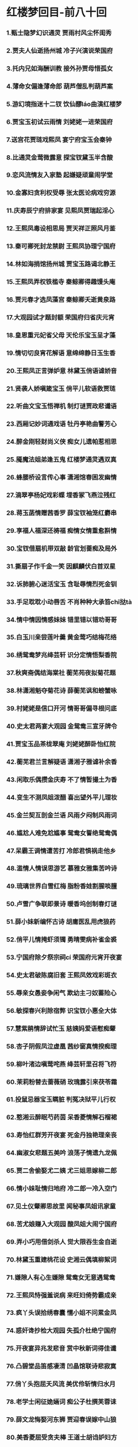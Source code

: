 # 红楼梦回目-前八十回

### 1.甄士隐梦幻识通灵 贾雨村风尘怀闺秀

### 2.贾夫人仙逝扬州城 冷子兴演说荣国府

### 3.托内兄如海酬训教 接外孙贾母惜孤女

### 4.薄命女偏逢薄命郎 葫芦僧乱判葫芦案

### 5.游幻境指迷十二钗 饮仙醪láo曲演红楼梦

### 6.贾宝玉初试云雨情 刘姥姥一进荣国府

### 7.送宫花贾琏戏熙凤 宴宁府宝玉会秦钟

### 8.比通灵金莺微露意 探宝钗黛玉半含酸

### 9.恋风流情友入家塾 起嫌疑顽童闹学堂

### 10.金寡妇贪利权受辱 张太医论病戏穷源

### 11.庆寿辰宁府排家宴 见熙凤贾瑞起淫心

### 12.王熙凤毒设相思局 贾天祥正照风月鉴

### 13.秦可卿死封龙禁尉 王熙凤协理宁国府

### 14.林如海捐馆扬州城 贾宝玉路谒北静王

### 15.王熙凤弄权铁槛寺 秦鲸卿得趣馒头庵

### 16.贾元春才选凤藻宫 秦鲸卿夭逝黄泉路

### 17.大观园试才题封额 荣国府归省庆元宵

### 18.皇恩重元妃省父母 天伦乐宝玉呈才藻

### 19.情切切良宵花解语 意绵绵静日玉生香

### 20.王熙凤正言弹妒意 林黛玉俏语谑娇音

### 21.贤袭人娇嗔箴宝玉 俏平儿软语救贾琏

### 22.听曲文宝玉悟禅机 制灯谜贾政悲谶语

### 23.西厢记妙词通戏语 牡丹亭艳曲警芳心

### 24.醉金刚轻财尚义侠 痴女儿遗帕惹相思

### 25.魇魔法姐弟逢五鬼 红楼梦通灵遇双真

### 26.蜂腰桥设言传心事 潇湘馆春困发幽情

### 27.滴翠亭杨妃戏彩蝶 埋香冢飞燕泣残红

### 28.蒋玉菡情赠茜香罗 薛宝钗袖笼红麝串

### 29.享福人福深还祷福 痴情女情重愈斟情

### 30.宝钗借扇机带双敲 龄官划蔷痴及局外

### 31.撕扇子作千金一笑 因麒麟伏白首双星

### 32.诉肺腑心迷活宝玉 含耻辱情烈死金钏

### 33.手足耽耽小动唇舌 不肖种种大承笞chī挞tà

### 34.情中情因情感妹妹 错里错以错劝哥哥

### 35.白玉川亲尝莲叶羹 黄金莺巧结梅花络

### 36.绣鸳鸯梦兆绛芸轩 识分定情悟梨香院

### 37.秋爽斋偶结海棠社 蘅芜苑夜拟菊花题

### 38.林潇湘魁夺菊花诗 薛蘅芜讽和螃蟹咏

### 39.村姥姥是信口开河 情哥哥偏寻根问底

### 40.史太君两宴大观园 金鸳鸯三宣牙牌令

### 41.贾宝玉品茶栊翠庵 刘姥姥醉卧怡红院

### 42.蘅芜君兰言解疑语 潇湘子雅谑补余香

### 43.闲取乐偶攒金庆寿 不了情暂撮土为香

### 44.变生不测凤姐泼醋 喜出望外平儿理妆

### 45.金兰契互剖金兰语 风雨夕闷制风雨词

### 46.尴尬人难免尬尴事 鸳鸯女誓绝鸳鸯偶

### 47.呆霸王调情遭苦打 冷郎君惧祸走他乡

### 48.滥情人情误思游艺 慕雅女雅集苦吟诗

### 49.琉璃世界白雪红梅 脂粉香娃割腥啖膻

### 50.卢雪广争联即景诗 暖香坞创制春灯谜

### 51.薛小妹新编怀古诗 胡庸医乱用虎狼药

### 52.俏平儿情掩虾须镯 勇晴雯病补雀金裘

### 53.宁国府除夕祭宗祠cí 荣国府元宵开夜宴

### 54.史太君破陈腐旧套 王熙凤效戏彩斑衣

### 55.辱亲女愚妾争闲气 欺幼主刁奴蓄险心

### 56.敏探春兴利除宿弊 识宝钗小惠全大体

### 57.慧紫鹃情辞试忙玉 慈姨妈爱语慰痴颦

### 58.杏子阴假凤泣虚凰 茜纱窗真情揆痴理

### 59.柳叶渚边嗔莺咤燕 绛芸轩里召将飞符

### 60.茉莉粉替去蔷薇硝 玫瑰露引来茯苓霜

### 61.投鼠忌器宝玉瞒脏 判冤决狱平儿行权

### 62.憨湘云醉眠芍药茵 呆香菱情解石榴裙

### 63.寿怡红群芳开夜宴 死金丹独艳理亲丧

### 64.幽淑女悲题五美吟 浪荡子情遗九龙佩

### 65.贾二舍偷娶尤二姨 尤三姐思嫁柳二郎

### 66.情小妹耻情归地府 冷二郎一冷入空门

### 67.见土仪颦卿思故里 闻秘事凤姐讯家童

### 68.苦尤娘赚入大观园 酸凤姐大闹宁国府

### 69.弄小巧用借剑杀人 觉大限吞生金自逝

### 70.林黛玉重建桃花设 史湘云偶填柳絮词

### 71.嫌隙人有心生嫌隙 鸳鸯女无意遇鸳鸯

### 72.王熙凤恃强羞说病 来旺妇倚势霸成亲

### 73.疯丫头误拾绣春囊 懦小姐不问累金凤

### 74.惑奸谗抄检大观园 失孤介杜绝宁国府

### 75.开夜宴异兆发悲音 赏中秋新词得佳谶

### 76.凸碧堂品笛感凄清 凹晶馆联诗悲寂寞

### 77.俏丫头抱屈夭风流 美优伶斩情归水月

### 78.老学士闲征姽婳词 痴公子杜撰芙蓉诔

### 79.薛文龙悔娶河东狮 贾迎春误嫁中山狼

### 80.美香菱屈受贪夫棒 王道士胡诌妒妇方
